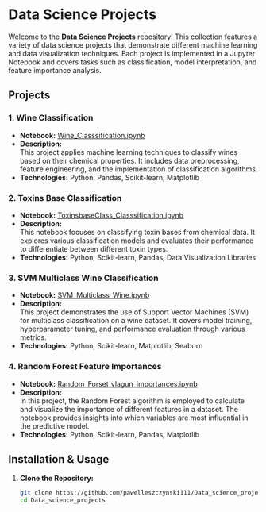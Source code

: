 # Data Science Projects

Welcome to the **Data Science Projects** repository! This collection features a variety of data science projects that demonstrate different machine learning and data visualization techniques. Each project is implemented in a Jupyter Notebook and covers tasks such as classification, model interpretation, and feature importance analysis.

## Projects

### 1. Wine Classification
- **Notebook:** [Wine_Classsification.ipynb](https://github.com/pawelleszczynski111/Data_science_projects/blob/main/Wine_Classsification.ipynb)
- **Description:**  
  This project applies machine learning techniques to classify wines based on their chemical properties. It includes data preprocessing, feature engineering, and the implementation of classification algorithms.
- **Technologies:** Python, Pandas, Scikit-learn, Matplotlib

### 2. Toxins Base Classification
- **Notebook:** [ToxinsbaseClass_Classsification.ipynb](https://github.com/pawelleszczynski111/Data_science_projects/blob/main/ToxinsbaseClass_Classsification.ipynb)
- **Description:**  
  This notebook focuses on classifying toxin bases from chemical data. It explores various classification models and evaluates their performance to differentiate between different toxin types.
- **Technologies:** Python, Scikit-learn, Pandas, Data Visualization Libraries

### 3. SVM Multiclass Wine Classification
- **Notebook:** [SVM_Multiclass_Wine.ipynb](https://github.com/pawelleszczynski111/Data_science_projects/blob/main/SVM_Multiclass_Wine.ipynb)
- **Description:**  
  This project demonstrates the use of Support Vector Machines (SVM) for multiclass classification on a wine dataset. It covers model training, hyperparameter tuning, and performance evaluation through various metrics.
- **Technologies:** Python, Scikit-learn, Matplotlib, Seaborn

### 4. Random Forest Feature Importances
- **Notebook:** [Random_Forset_vlagun_importances.ipynb](https://github.com/pawelleszczynski111/Data_science_projects/blob/main/Random_Forset_vlagun_importances.ipynb)
- **Description:**  
  In this project, the Random Forest algorithm is employed to calculate and visualize the importance of different features in a dataset. The notebook provides insights into which variables are most influential in the predictive model.
- **Technologies:** Python, Scikit-learn, Pandas, Matplotlib

## Installation & Usage

1. **Clone the Repository:**
   ```bash
   git clone https://github.com/pawelleszczynski111/Data_science_projects.git
   cd Data_science_projects
